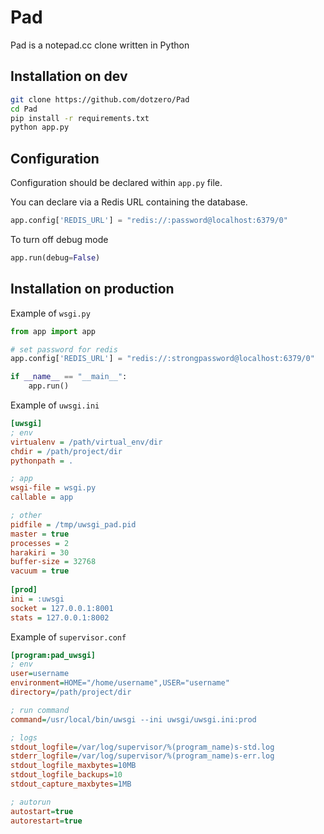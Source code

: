 # Pad

Pad is a notepad.cc clone written in Python

## Installation on dev

```bash
git clone https://github.com/dotzero/Pad
cd Pad
pip install -r requirements.txt
python app.py
```

## Configuration

Configuration should be declared within `app.py` file.

You can declare via a Redis URL containing the database.

```python
app.config['REDIS_URL'] = "redis://:password@localhost:6379/0"
```

To turn off debug mode

```python
app.run(debug=False)
```

## Installation on production

Example of `wsgi.py`

```python
from app import app

# set password for redis
app.config['REDIS_URL'] = "redis://:strongpassword@localhost:6379/0"

if __name__ == "__main__":
    app.run()
```

Example of `uwsgi.ini`

```ini
[uwsgi]
; env
virtualenv = /path/virtual_env/dir
chdir = /path/project/dir
pythonpath = .

; app
wsgi-file = wsgi.py
callable = app

; other
pidfile = /tmp/uwsgi_pad.pid
master = true
processes = 2
harakiri = 30
buffer-size = 32768
vacuum = true
	
[prod]
ini = :uwsgi
socket = 127.0.0.1:8001
stats = 127.0.0.1:8002
```

Example of `supervisor.conf`

```ini
[program:pad_uwsgi]
; env
user=username
environment=HOME="/home/username",USER="username"
directory=/path/project/dir

; run command
command=/usr/local/bin/uwsgi --ini uwsgi/uwsgi.ini:prod

; logs
stdout_logfile=/var/log/supervisor/%(program_name)s-std.log
stderr_logfile=/var/log/supervisor/%(program_name)s-err.log
stdout_logfile_maxbytes=10MB
stdout_logfile_backups=10
stdout_capture_maxbytes=1MB

; autorun
autostart=true
autorestart=true
```
